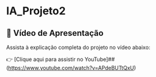 ﻿# IA_Projeto2

## 🎥 Vídeo de Apresentação

Assista à explicação completa do projeto no vídeo abaixo:

👉 [Clique aqui para assistir no YouTube]## (https://www.youtube.com/watch?v=APdeBUTtQxU)

